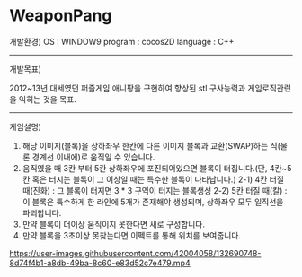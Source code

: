 # WeaponPang

개발환경)
OS       : WINDOW9
program  : cocos2D
language : C++

**********************************************************************************************************************************************************************************
개발목표)

2012~13년 대세였던 퍼즐게임 애니팡을 구현하여 향상된 stl 구사능력과 게임로직관련을 익히는 것을 목표.

**********************************************************************************************************************************************************************************

게임설명)

1. 해당 이미지(블록)을 상하좌우 한칸에 다른 이미지 블록과 교환(SWAP)하는 식(물론 경계선 이내에)로 움직일 수 있습니다.
2. 움직였을 때 3칸 부터 5칸 상하좌우에 포진되어있으면 블록이 터집니다.(단, 4칸~5칸 혹은 터지는 블록이 그 이상일 때는 특수한 블록이 나타납니다.)
    2-1) 4칸 터질 때(진화) : 그 블록이 터지면 3 * 3 구역이 터지는 블록생성
    2-2) 5칸 터질 때(칼)   : 이 블록은 특수하게 한 라인에 5개가 존재해야 생성되며, 상하좌우 모두 일직선을 파괴합니다.
3. 만약 블록이 더이상 움직이지 못한다면 새로 구성합니다.
4. 만약 블록을 3초이상 못찾는다면 이펙트를 통해 위치를 보여줍니다.




https://user-images.githubusercontent.com/42004058/132690748-8d74f4b1-a8db-49ba-8c60-e83d52c7e479.mp4


